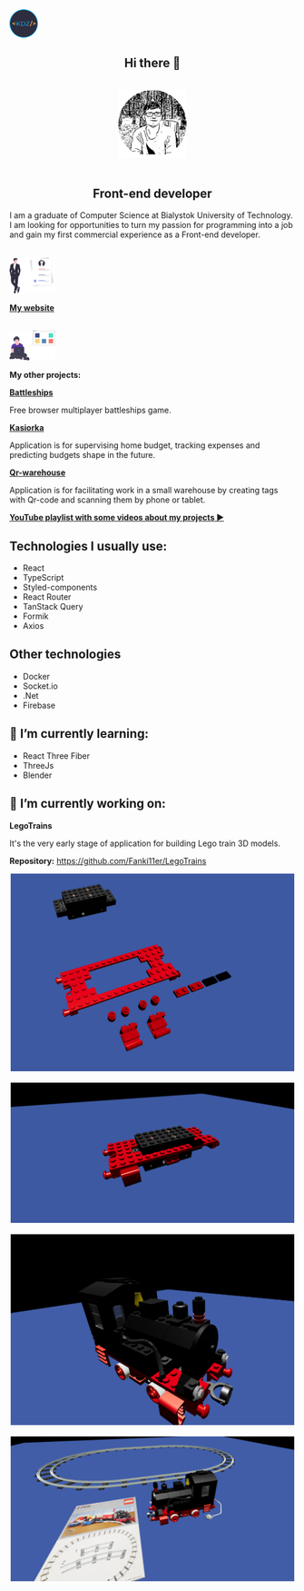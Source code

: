 <img src="https://github.com/Fanki11er/Fanki11er/raw/master/images/Logo.png" width="50px"/>

 <h2 align="center">Hi there 👋</h2>
 </br>
 <div align="center" ><img src="https://github.com/Fanki11er/Fanki11er/raw/master/images/Portrait.png" width="120px"/></div>
</br>

<h2 align="center" style="border-bottom: none">Front-end developer</h2>

<p>
I am a graduate of Computer Science at Bialystok University of Technology. I am looking for opportunities to turn my passion for programming into a job and gain my first commercial experience as a Front-end developer. 
</p>
</br>
<div><img src="https://github.com/Fanki11er/Fanki11er/raw/master/images/Person.svg" width="80px"/></div> 
 
 [**My website**](https://dziedzic-about-me.firebaseapp.com/?utm_source=Github&utm_content=Readme)
 
 </br>

<div><img src="https://github.com/Fanki11er/Fanki11er/raw/master/images/Working-person.svg" width="80px"/></div> 
 
 **My other projects:**

[**Battleships**](https://kdz-battleships.firebaseapp.com/)

Free browser multiplayer battleships game.
</br>

[**Kasiorka**](https://kdz-kasiorka.firebaseapp.com/?utm_source=Github&utm_content=Readme)

Application is for supervising home budget, tracking expenses and predicting budgets shape in the future.
</br>

[**Qr-warehouse**](https://kdz-qr.firebaseapp.com/?utm_source=Github&utm_content=Readme)

Application is for facilitating work in a small warehouse by creating tags with Qr-code and scanning them by phone or tablet.
</br>

[**YouTube playlist with some videos about my projects ▶️**](https://www.youtube.com/playlist?list=PLmF_0FAPtKqHSusK617xdx6xrl3ZdzwaK)

## Technologies I usually use:

- React
- TypeScript
- Styled-components
- React Router
- TanStack Query
- Formik
- Axios

## Other technologies

- Docker
- Socket.io
- .Net
- Firebase

## 🌱 I’m currently learning:

- React Three Fiber
- ThreeJs
- Blender

## 🔭 I’m currently working on:

**LegoTrains**

It's the very early stage of application for building Lego train 3D models.

**Repository:** https://github.com/Fanki11er/LegoTrains
</br>

<div align="center" ><img src="https://github.com/Fanki11er/Fanki11er/blob/master/images/LegoTrains_1.PNG" width="500px"/></div>
</br>
<div align="center" ><img src="https://github.com/Fanki11er/Fanki11er/blob/master/images/LegoTrains_2.PNG" width="500px"/></div>
</br>
<div align="center" ><img src="https://github.com/Fanki11er/Fanki11er/blob/master/images/LegoTrains_3.PNG" width="500px"/></div>
</br>
<div align="center" ><img src="https://github.com/Fanki11er/Fanki11er/blob/master/images/LegoTrains_4.PNG" width="500px"/></div>
<!--
**Fanki11er/Fanki11er** is a ✨ _special_ ✨ repository because its `README.md` (this file) appears on your GitHub profile.

Here are some ideas to get you started:

- 🔭 I’m currently working on ...
- 🌱 I’m currently learning ...
- 👯 I’m looking to collaborate on ...
- 🤔 I’m looking for help with ...
- 💬 Ask me about ...
- 📫 How to reach me: ...
- 😄 Pronouns: ...
- ⚡ Fun fact: ...
  -->
